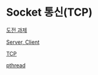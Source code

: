 # Socket 통신(TCP)
[도전 과제](1st_week.md)

[Server, Client](note/program.md)

[TCP](note/TCP.md)

[pthread](note/pthread.md)